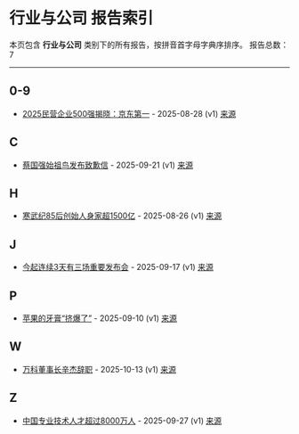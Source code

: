# 行业与公司 报告索引

本页包含 **行业与公司** 类别下的所有报告，按拼音首字母字典序排序。
报告总数：7

---

## 0-9

- [2025民营企业500强揭晓：京东第一](2025min-ying-qi-ye-500qiang-jie-xiao-jing-dong-di-yi-2025-08-28--v1.md) - 2025-08-28 (v1) [来源](https://www.baidu.com/s?wd=2025%E6%B0%91%E8%90%A5%E4%BC%81%E4%B8%9A500%E5%BC%BA%E6%8F%AD%E6%99%93%EF%BC%9A%E4%BA%AC%E4%B8%9C%E7%AC%AC%E4%B8%80&sa=fyb_news&rsv_dl=fyb_news)

## C

- [蔡国强始祖鸟发布致歉信](cai-guo-qiang-shi-zu-niao-fa-bu-zhi-qian-xin-2025-09-21--v1.md) - 2025-09-21 (v1) [来源](https://www.baidu.com/s?wd=%E8%94%A1%E5%9B%BD%E5%BC%BA%E5%A7%8B%E7%A5%96%E9%B8%9F%E5%8F%91%E5%B8%83%E8%87%B4%E6%AD%89%E4%BF%A1&sa=fyb_news&rsv_dl=fyb_news)

## H

- [寒武纪85后创始人身家超1500亿](han-wu-ji-85hou-chuang-shi-ren-shen-jia-chao-1500yi-2025-08-26--v1.md) - 2025-08-26 (v1) [来源](https://www.baidu.com/s?wd=%E5%AF%92%E6%AD%A6%E7%BA%AA85%E5%90%8E%E5%88%9B%E5%A7%8B%E4%BA%BA%E8%BA%AB%E5%AE%B6%E8%B6%851500%E4%BA%BF&sa=fyb_news&rsv_dl=fyb_news)

## J

- [今起连续3天有三场重要发布会](jin-qi-lian-xu-3tian-you-san-chang-zhong-yao-fa-bu-hui-2025-09-17--v1.md) - 2025-09-17 (v1) [来源](https://www.baidu.com/s?wd=%E4%BB%8A%E8%B5%B7%E8%BF%9E%E7%BB%AD3%E5%A4%A9%E6%9C%89%E4%B8%89%E5%9C%BA%E9%87%8D%E8%A6%81%E5%8F%91%E5%B8%83%E4%BC%9A&sa=fyb_news&rsv_dl=fyb_news)

## P

- [苹果的牙膏“挤爆了”](ping-guo-de-ya-gao-ji-bao-liao-2025-09-10--v1.md) - 2025-09-10 (v1) [来源](https://www.baidu.com/s?wd=%E8%8B%B9%E6%9E%9C%E7%9A%84%E7%89%99%E8%86%8F%E2%80%9C%E6%8C%A4%E7%88%86%E4%BA%86%E2%88%9D&sa=fyb_news&rsv_dl=fyb_news)

## W

- [万科董事长辛杰辞职](mo-ke-dong-shi-chang-xin-jie-ci-zhi-2025-10-13--v1.md) - 2025-10-13 (v1) [来源](https://www.baidu.com/s?wd=%E4%B8%87%E7%A7%91%E8%91%A3%E4%BA%8B%E9%95%BF%E8%BE%9B%E6%9D%B0%E8%BE%9E%E8%81%8C&sa=fyb_news&rsv_dl=fyb_news)

## Z

- [中国专业技术人才超过8000万人](zhong-guo-zhuan-ye-ji-zhu-ren-cai-chao-guo-8000mo-ren-2025-09-27--v1.md) - 2025-09-27 (v1) [来源](https://www.baidu.com/s?wd=%E4%B8%AD%E5%9B%BD%E4%B8%93%E4%B8%9A%E6%8A%80%E6%9C%AF%E4%BA%BA%E6%89%8D%E8%B6%85%E8%BF%878000%E4%B8%87%E4%BA%BA&sa=fyb_news&rsv_dl=fyb_news)
